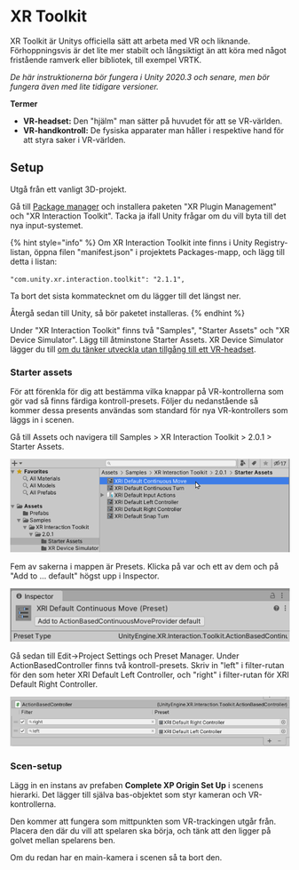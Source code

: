 # XR Toolkit

XR Toolkit är Unitys officiella sätt att arbeta med VR och liknande. Förhoppningsvis är det lite mer stabilt och långsiktigt än att köra med något fristående ramverk eller bibliotek, till exempel VRTK.

_De här instruktionerna bör fungera i Unity 2020.3 och senare, men bör fungera även med lite tidigare versioner._

**Termer**

* **VR-headset:** Den "hjälm" man sätter på huvudet för att se VR-världen.
* **VR-handkontroll:** De fysiska apparater man håller i respektive hand för att styra saker i VR-världen.

## Setup

Utgå från ett vanligt 3D-projekt.

Gå till [Package manager](../../andra-funktioner/package-manager.md) och installera paketen "XR Plugin Management" och "XR Interaction Toolkit". Tacka ja ifall Unity frågar om du vill byta till det nya input-systemet.

{% hint style="info" %}
Om XR Interaction Toolkit inte finns i Unity Registry-listan, öppna filen "manifest.json" i projektets Packages-mapp, och lägg till detta i listan:

`"com.unity.xr.interaction.toolkit": "2.1.1",`

Ta bort det sista kommatecknet om du lägger till det längst ner.

Återgå sedan till Unity, så bör paketet installeras.
{% endhint %}

Under "XR Interaction Toolkit" finns två "Samples", "Starter Assets" och "XR Device Simulator". Lägg till åtminstone Starter Assets. XR Device Simulator lägger du till [om du tänker utveckla utan tillgång till ett VR-headset](device-simulator.md).

### Starter assets

För att förenkla för dig att bestämma vilka knappar på VR-kontrollerna som gör vad så finns färdiga kontroll-presets. Följer du nedanstående så kommer dessa presents användas som standard för nya VR-kontrollers som läggs in i scenen.

Gå till Assets och navigera till Samples > XR Interaction Toolkit > 2.0.1 > Starter Assets.

![](<../../.gitbook/assets/image (25) (1).png>)

Fem av sakerna i mappen är Presets. Klicka på var och ett av dem och på "Add to … default" högst upp i Inspector.

![](<../../.gitbook/assets/image (15).png>)

Gå sedan till Edit->Project Settings och Preset Manager. Under ActionBasedController finns två kontroll-presets. Skriv in "left" i filter-rutan för den som heter XRI Default Left Controller, och "right" i filter-rutan för XRI Default Right Controller.

![](<../../.gitbook/assets/image (16).png>)

### Scen-setup

Lägg in en instans av prefaben **Complete XP Origin Set Up** i scenens hierarki. Det lägger till själva bas-objektet som styr kameran och VR-kontrollerna.

Den kommer att fungera som mittpunkten som VR-trackingen utgår från. Placera den där du vill att spelaren ska börja, och tänk att den ligger på golvet mellan spelarens ben.

Om du redan har en main-kamera i scenen så ta bort den.
